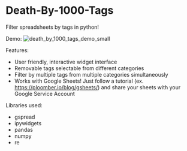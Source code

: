 # Death-By-1000-Tags
Filter spreadsheets by tags in python!

Demo:
![death_by_1000_tags_demo_small](https://user-images.githubusercontent.com/40725819/228105097-e1a55b76-fb91-4025-b1e1-fdbc91689c19.gif)

Features:
- User friendly, interactive widget interface
- Removable tags selectable from different categories
- Filter by multiple tags from multiple categories simultaneously
- Works with Google Sheets! Just follow a tutorial (ex. https://ploomber.io/blog/gsheets/) and share your sheets with your Google Service Account

Libraries used:
- gspread
- ipywidgets
- pandas
- numpy
- re
